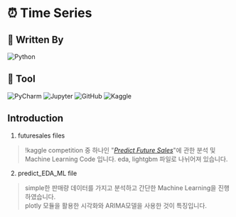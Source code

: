# ⏰ Time Series

## 📌 Written By
![Python](https://img.shields.io/badge/Python-3776AB.svg?&style=for-the-badge&logo=Python&logoColor=white)

## 📌 Tool
![PyCharm](https://img.shields.io/badge/PyCharm-000000.svg?&style=for-the-badge&logo=PyCharm&logoColor=white)
![Jupyter](https://img.shields.io/badge/Jupyter-orange?style=for-the-badge&logo=jupyter&logoColor=white)
![GitHub](https://img.shields.io/badge/GitHub-181717.svg?&style=for-the-badge&logo=GitHub&logoColor=white)
![Kaggle](https://img.shields.io/badge/kaggle-blue?style=for-the-badge&logo=kaggle&logoColor=white)

## Introduction
1. futuresales files
 > !kaggle competition 중 하나인 "[_Predict Future Sales_](https://www.kaggle.com/competitions/competitive-data-science-predict-future-sales)"에 관한 분석 및 Machine Learning Code 입니다.
 > eda, lightgbm 파일로 나뉘어져 있습니다. 
2. predict_EDA_ML file
 > simple한 판매량 데이터를 가지고 분석하고 간단한 Machine Learning을 진행하였습니다.  
 > plotly 모듈을 활용한 시각화와 ARIMA모델을 사용한 것이 특징입니다.
